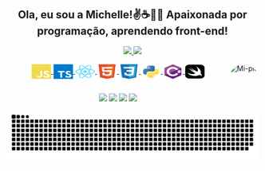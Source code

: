 <h2 align="center"> Ola, eu sou a Michelle!✌☕👩‍💻 Apaixonada por programação, aprendendo front-end!</h2>

<div align="center">
  <a href="https://github.com/michelleblue">
  <img height="150em" src="https://github-readme-stats.vercel.app/api?username=michelleblue&show_icons=true&theme=dracula&include_all_commits=true&count_private=true"/>
  <img height="150em" src="https://github-readme-stats.vercel.app/api/top-langs/?username=michelleblue&layout=compact&langs_count=7&theme=dracula"/>
</div>

<div style="display: inline_block" align="center"><br>
  <img align="center" alt="Mi-Js" height="30" width="40" src="https://raw.githubusercontent.com/devicons/devicon/master/icons/javascript/javascript-plain.svg">
  <img align="center" alt="Mi-Ts" height="30" width="40" src="https://raw.githubusercontent.com/devicons/devicon/master/icons/typescript/typescript-plain.svg">
  <img align="center" alt="Mi-React" height="30" width="40" src="https://raw.githubusercontent.com/devicons/devicon/master/icons/react/react-original.svg">
  <img align="center" alt="Mi-HTML" height="30" width="40" src="https://raw.githubusercontent.com/devicons/devicon/master/icons/html5/html5-original.svg">
  <img align="center" alt="Mi-CSS" height="30" width="40" src="https://raw.githubusercontent.com/devicons/devicon/master/icons/css3/css3-original.svg">
  <img align="center" alt="Mi-Python" height="30" width="40" src="https://raw.githubusercontent.com/devicons/devicon/master/icons/python/python-original.svg">
  <img align="center" alt="Mi-Csharp" height="30" width="40" src="https://raw.githubusercontent.com/devicons/devicon/master/icons/csharp/csharp-original.svg">
  <img align="center" alt="Mi-Swift" height="30" width="40" src="https://raw.githubusercontent.com/devicons/devicon/master/icons/swift/swift-plain.svg">
  <img align="right" alt="Mi-pic" height="80" style="border-radius:50px;" src="https://media.tenor.com/Q5FeL3e0XK4AAAAi/babyyoda.gif">
          
</div>

##

<div align="center"> 
  <a href="https:" target="_blank"><img src="https://img.shields.io/badge/YouTube-FF0000?style=for-the-badge&logo=youtube&logoColor=white" target="_blank"></a>
  <a href="https://www.instagram.com/michellefregnani/" target="_blank"><img src="https://img.shields.io/badge/-Instagram-%23E4405F?style=for-the-badge&logo=instagram&logoColor=white" target="_blank"></a>
  <a href = "mailto:fregnanimi@gmail.com"><img src="https://img.shields.io/badge/-Gmail-%23333?style=for-the-badge&logo=gmail&logoColor=white" target="_blank"></a>
  <a href="https://www.linkedin.com/in/michelle-fregnani-b4607a1a8/" target="_blank"><img src="https://img.shields.io/badge/-LinkedIn-%230077B5?style=for-the-badge&logo=linkedin&logoColor=white" target="_blank"></a> 
 
 ![Snake animation](https://github.com/michelleblue/michelleblue/blob/output/github-contribution-grid-snake.svg)
 
 
</div>
